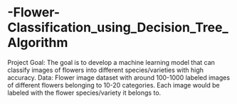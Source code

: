 # -Flower-Classification_using_Decision_Tree_Algorithm
Project Goal: The goal is to develop a machine learning model that can classify images of flowers into different species/varieties with high accuracy.  Data:  Flower image dataset with around 100-1000 labeled images of different flowers belonging to 10-20 categories. Each image would be labeled with the flower species/variety it belongs to.

